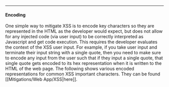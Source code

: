 -- -
#### Encoding
One simple way to mitigate XSS is to encode key characters so they are represented in the HTML as the developer would expect, but does not allow for any injected code (via user input) to be correctly interpreted as Javascript and get code execution. This requires the developer evaluates the context of the XSS user input. For example, if you take user input and terminate their input string with a single quote, then you need to make sure to encode any input from the user such that if they input a single quote, that single quote gets encoded to its hex representation when it is written to the HTML of the web page. The following shows various encoded representations for common XSS important characters. They can be found [[Mitigations/Web App/XSS|here]].